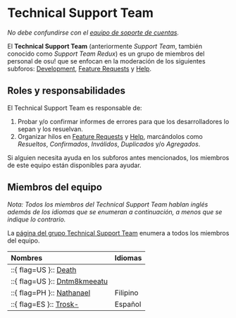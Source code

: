 # Technical Support Team

*No debe confundirse con el [equipo de soporte de cuentas](/wiki/People/Account_support_team).*

El **Technical Support Team** (anteriormente *Support Team*, también conocido como *Support Team Redux*) es un grupo de miembros del personal de osu! que se enfocan en la moderación de los siguientes subforos: [Development](https://osu.ppy.sh/community/forums/2), [Feature Requests](https://osu.ppy.sh/community/forums/4) y [Help](https://osu.ppy.sh/community/forums/5).

## Roles y responsabilidades

El Technical Support Team es responsable de:

1. Probar y/o confirmar informes de errores para que los desarrolladores lo sepan y los resuelvan.
2. Organizar hilos en [Feature Requests](https://osu.ppy.sh/community/forums/4) y [Help](https://osu.ppy.sh/community/forums/5), marcándolos como *Resueltos*, *Confirmados*, *Inválidos*, *Duplicados* y/o *Agregados*.

Si alguien necesita ayuda en los subforos antes mencionados, los miembros de este equipo están disponibles para ayudar.

## Miembros del equipo

*Nota: Todos los miembros del Technical Support Team hablan inglés además de los idiomas que se enumeran a continuación, a menos que se indique lo contrario.*

La [página del grupo Technical Support Team](https://osu.ppy.sh/groups/22) enumera a todos los miembros del equipo.

| Nombres | Idiomas |
| :-- | :-- |
| ::{ flag=US }:: [Death](https://osu.ppy.sh/users/3242450) |  |
| ::{ flag=US }:: [Dntm8kmeeatu](https://osu.ppy.sh/users/5428812) |  |
| ::{ flag=PH }:: [Nathanael](https://osu.ppy.sh/users/2295078) | Filipino |
| ::{ flag=ES }:: [Trosk-](https://osu.ppy.sh/users/3469385) | Español |
